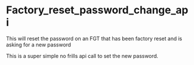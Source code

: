 # Factory_reset_password_change_api
This will reset the password on an FGT that has been factory reset and is asking for a new password

This is a super simple no frills api call to set the new password.
